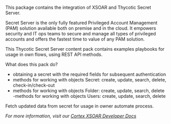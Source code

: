 This package contains the integration of XSOAR and Thycotic Secret Server.

Secret Server is the only fully featured Privileged Account Management (PAM) solution available both on premise and in the cloud. It empowers security and IT ops teams to secure and manage all types of privileged accounts and offers the fastest time to value of any PAM solution.

This Thycotic Secret Server content pack contains examples playbooks for usage in own flows, using REST API methods.

What does this pack do?
- obtaining a secret with the required fields for subsequent authentication
- methods for working with objects Secret: create, update, search, delete, check-in/check-out
- methods for working with objects Folder: create, update, search, delete
-methods for working with objects Users: create, update, search, delete

Fetch updated data from secret for usage in owner automate process.

_For more information, visit our  [Cortex XSOAR Developer Docs](https://xsoar.pan.dev/docs/reference/playbooks/access-investigation---generic)_
